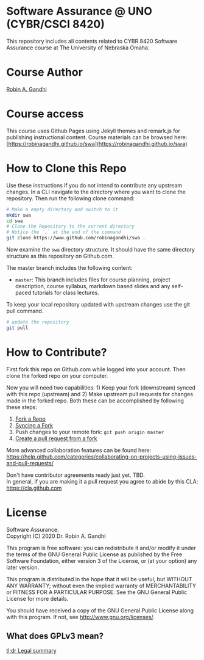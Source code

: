 # Software Assurance @ UNO (CYBR/CSCI 8420)
This repository includes all contents related to CYBR 8420 Software Assurance course at The University of Nebraska Omaha.

# Course Author
[Robin A. Gandhi](http://faculty.ist.unomaha.edu/rgandhi/)

# Course access
This course uses Github Pages using Jekyll themes and remark.js for publishing instructional content.  Course materials can be browsed here: [https://robinagandhi.github.io/swa](https://robinagandhi.github.io/swa)


# How to Clone this Repo

Use these instructions if you do not intend to contribute any upstream changes. In a CLI navigate to the directory where you want to clone the repository. Then run the following clone command:

```bash
# Make a empty directory and switch to it
mkdir swa
cd swa
# Clone the Repository to the current directory
# Notice the `.` at the end of the command
git clone https://www.github.com/robinagandhi/swa .
```
Now examine the ```swa``` directory structure. It should have the same directory structure as this repository on Github.com.

The master branch includes the following content:
* `master`: This branch includes files for course planning, project description, course syllabus, markdown based slides and any self-paced tutorials for class lectures.

To keep your local repository updated with upstream changes use the git pull command.
```bash
# update the repository
git pull
```

# How to Contribute?

First fork this repo on Github.com while logged into your account. Then clone the forked repo on your computer.

Now you will need two capabilities: 1) Keep your fork (downstream) synced with this repo (upstream) and 2) Make upstream pull requests for changes made in the forked repo. Both these can be accomplished by following these steps:  

1. [Fork a Repo](https://help.github.com/articles/fork-a-repo/)  
1. [Syncing a Fork](https://help.github.com/articles/syncing-a-fork/)  
1. Push changes to your remote fork: `git push origin master`  
1. [Create a pull request from a fork](https://help.github.com/articles/creating-a-pull-request-from-a-fork/)  

More advanced collaboration features can be found here: https://help.github.com/categories/collaborating-on-projects-using-issues-and-pull-requests/

Don't have contributor agreements ready just yet. TBD.   
In general, if you are making it a pull request you agree to abide by this CLA: https://cla.github.com


# License  
Software Assurance.  
Copyright (C) 2020  Dr. Robin A. Gandhi

This program is free software: you can redistribute it and/or modify
it under the terms of the GNU General Public License as published by
the Free Software Foundation, either version 3 of the License, or
(at your option) any later version.

This program is distributed in the hope that it will be useful,
but WITHOUT ANY WARRANTY; without even the implied warranty of
MERCHANTABILITY or FITNESS FOR A PARTICULAR PURPOSE.  See the
GNU General Public License for more details.

You should have received a copy of the GNU General Public License
along with this program.  If not, see <http://www.gnu.org/licenses/>.

## What does GPLv3 mean?

[tl;dr Legal summary](https://www.tldrlegal.com/license/gnu-general-public-license-v3-gpl-3)